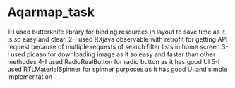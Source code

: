 # Aqarmap_task
1-I used butterknife library for binding resources in layout to save time as it is so easy and clear.
2-I used RXjava observable with retrofit for getting API request because of multiple requests of search filter lists in home screen
3-I used picaso for downloading image as it so easy and faster than other methodes
4-I used RadioRealButton for radio button as it has good UI 
5-I used RTLMaterialSpinner for spinner purposes as it has good UI and simple implementation

